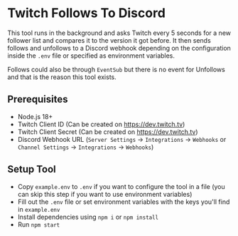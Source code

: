 # Twitch Follows To Discord

This tool runs in the background and asks Twitch every 5 seconds for a new follower list and compares it to the version it got before. It then sends follows and unfollows to a Discord webhook depending on the configuration inside the `.env` file or specified as environment variables.

Follows could also be through `EventSub` but there is no event for Unfollows and that is the reason this tool exists.

## Prerequisites

* Node.js 18+
* Twitch Client ID (Can be created on https://dev.twitch.tv)
* Twitch Client Secret (Can be created on https://dev.twitch.tv)
* Discord Webhook URL (`Server Settings` -> `Integrations` -> `Webhooks` or `Channel Settings` -> `Integrations` -> `Webhooks`)

## Setup Tool

* Copy `example.env` to `.env` if you want to configure the tool in a file (you can skip this step if you want to use environment variables)
* Fill out the `.env` file or set environment variables with the keys you'll find in `example.env`
* Install dependencies using `npm i` or `npm install`
* Run `npm start`
